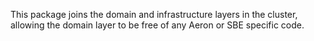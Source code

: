 This package joins the domain and infrastructure layers in the cluster, allowing the domain layer to be free of any
Aeron or SBE specific code.